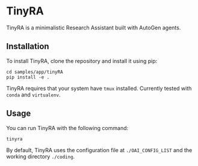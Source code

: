# TinyRA

TinyRA is a minimalistic Research Assistant built with AutoGen agents.

## Installation

To install TinyRA, clone the repository and install it using pip:

```
cd samples/app/tinyRA
pip install -e .
```

TinyRA requires that your system have `tmux` installed. Currently tested with `conda` and `virtualenv`.

## Usage

You can run TinyRA with the following command:

```
tinyra
```

By default, TinyRA uses the configuration file at `./OAI_CONFIG_LIST` and the working directory `./coding`.
